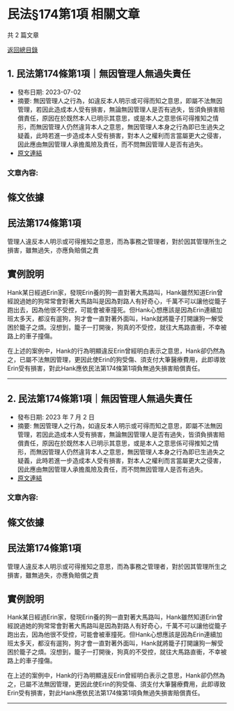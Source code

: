 # 民法§174第1項 相關文章

共 2 篇文章

[返回總目錄](00_總目錄.md)

## 1. 民法第174條第1項｜無因管理人無過失責任

- 發布日期: 2023-07-02
- 摘要: 無因管理人之行為，如違反本人明示或可得而知之意思，即屬不法無因管理，若因此造成本人受有損害，無論無因管理人是否有過失，皆須負損害賠償責任，原因在於既然本人已明示其意思，或是本人之意思係可得推知之情形，而無因管理人仍然違背本人之意思，無因管理人本身之行為即已生過失之疑義，此時若進一步造成本人受有損害，對本人之權利而言當屬更大之侵害，因此應由無因管理人承擔風險及責任，而不問無因管理人是否有過失。
- [原文連結](https://www.jasper-realestate.com/%e6%b0%91%e6%b3%95%e7%ac%ac_174_%e6%a2%9d%e7%ac%ac1%e9%a0%85%e7%84%a1%e5%9b%a0%e7%ae%a1%e7%90%86%e4%ba%ba%e7%84%a1%e9%81%8e%e5%a4%b1%e8%b2%ac%e4%bb%bb/)

### 文章內容:

## 條文依據

## 民法第174條第1項

管理人違反本人明示或可得推知之意思，而為事務之管理者，對於因其管理所生之損害，雖無過失，亦應負賠償之責

## 實例說明

Hank某日經過Erin家，發現Erin養的狗一直對著大馬路叫，Hank雖然知道Erin曾經說過她的狗常常會對著大馬路叫是因為對路人有好奇心，千萬不可以讓他從籠子跑出去，因為他很不受控，可能會被車撞死。但Hank心想應該是因為Erin連續加班太多天，都沒有遛狗，狗才會一直對著外面叫，Hank就將籠子打開讓狗一解受困於籠子之煩。沒想到，籠子一打開後，狗真的不受控，就往大馬路直衝，不幸被路上的車子撞傷。

在上述的案例中，Hank的行為明顯違反Erin曾經明白表示之意思，Hank卻仍然為之，已屬不法無因管理，更因此使Erin的狗受傷、須支付大筆醫療費用，此即導致Erin受有損害，對此Hank應依民法第174條第1項負無過失損害賠償責任。

---

## 2. 民法第174條第1項｜無因管理人無過失責任

- 發布日期: 2023 年 7 月 2 日
- 摘要: 無因管理人之行為，如違反本人明示或可得而知之意思，即屬不法無因管理，若因此造成本人受有損害，無論無因管理人是否有過失，皆須負損害賠償責任，原因在於既然本人已明示其意思，或是本人之意思係可得推知之情形，而無因管理人仍然違背本人之意思，無因管理人本身之行為即已生過失之疑義，此時若進一步造成本人受有損害，對本人之權利而言當屬更大之侵害，因此應由無因管理人承擔風險及責任，而不問無因管理人是否有過失。
- [原文連結](https://www.jasper-realestate.com/%e6%b0%91%e6%b3%95%e7%ac%ac_174_%e6%a2%9d%e7%ac%ac1%e9%a0%85%e7%84%a1%e5%9b%a0%e7%ae%a1%e7%90%86%e4%ba%ba%e7%84%a1%e9%81%8e%e5%a4%b1%e8%b2%ac%e4%bb%bb/)

### 文章內容:

## 條文依據

## 民法第174條第1項

管理人違反本人明示或可得推知之意思，而為事務之管理者，對於因其管理所生之損害，雖無過失，亦應負賠償之責

## 實例說明

Hank某日經過Erin家，發現Erin養的狗一直對著大馬路叫，Hank雖然知道Erin曾經說過她的狗常常會對著大馬路叫是因為對路人有好奇心，千萬不可以讓他從籠子跑出去，因為他很不受控，可能會被車撞死。但Hank心想應該是因為Erin連續加班太多天，都沒有遛狗，狗才會一直對著外面叫，Hank就將籠子打開讓狗一解受困於籠子之煩。沒想到，籠子一打開後，狗真的不受控，就往大馬路直衝，不幸被路上的車子撞傷。

在上述的案例中，Hank的行為明顯違反Erin曾經明白表示之意思，Hank卻仍然為之，已屬不法無因管理，更因此使Erin的狗受傷、須支付大筆醫療費用，此即導致Erin受有損害，對此Hank應依民法第174條第1項負無過失損害賠償責任。

---


